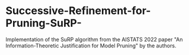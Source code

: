 # Successive-Refinement-for-Pruning-SuRP-
Implementation of the SuRP algorithm from the AISTATS 2022 paper "An Information-Theoretic Justification for Model Pruning" by the authors. 
